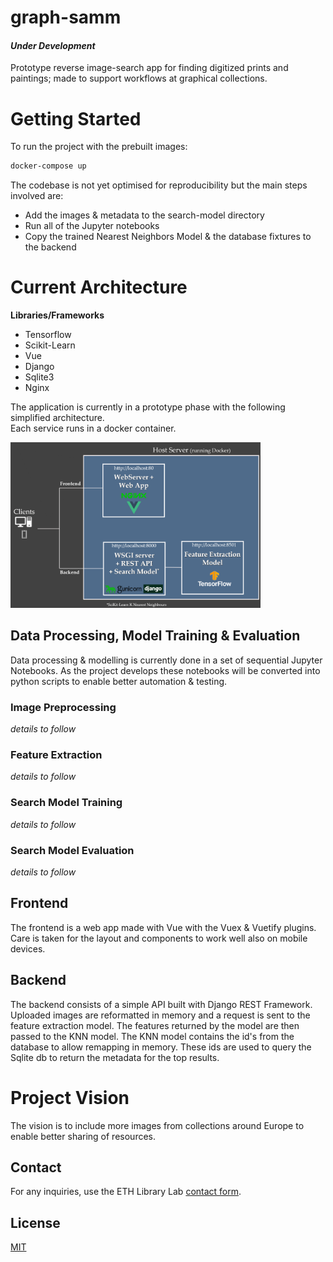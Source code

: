 # graph-samm
#### _Under Development_

Prototype reverse image-search app for finding digitized prints and paintings; made to support workflows at graphical collections.

# Getting Started

To run the project with the prebuilt images:

```bash
docker-compose up
```

The codebase is not yet optimised for reproducibility but the main steps involved are: 
* Add the images & metadata to the search-model directory
* Run all of the Jupyter notebooks
* Copy the trained Nearest Neighbors Model & the database fixtures to the backend


# Current Architecture

**Libraries/Frameworks** 

* Tensorflow
* Scikit-Learn
* Vue
* Django
* Sqlite3
* Nginx

The application is currently in a prototype phase with the following simplified architecture.  
Each service runs in a docker container.

<img src="./images/Prototype-Architecture.png" width="400"/>


## Data Processing, Model Training & Evaluation

Data processing & modelling is currently done in a set of sequential Jupyter Notebooks.
As the project develops these notebooks will be converted into python scripts to enable better automation & testing.

### Image Preprocessing
_details to follow_

### Feature Extraction
_details to follow_

### Search Model Training
_details to follow_

### Search Model Evaluation
_details to follow_

## Frontend 
The frontend is a web app made with Vue with the Vuex & Vuetify plugins.
Care is taken for the layout and components to work well also on mobile devices. 

## Backend

The backend consists of a simple API built with Django REST Framework. 
Uploaded images are reformatted in memory and a request is sent to the feature extraction model.
The features returned by the model are then passed to the KNN model.
The KNN model contains the id's from the database to allow remapping in memory.
These ids are used to query the Sqlite db to return the metadata for the top results.

# Project Vision
The vision is to include more images from collections around Europe to enable better sharing of resources.



## Contact

For any inquiries, use the ETH Library Lab [contact form](https://www.librarylab.ethz.ch/contact/).

## License

[MIT](LICENSE)
